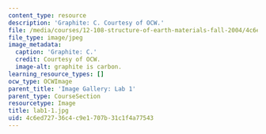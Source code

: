 ```yaml
---
content_type: resource
description: 'Graphite: C. Courtesy of OCW.'
file: /media/courses/12-108-structure-of-earth-materials-fall-2004/4c6ed72736c4c9e1707b31c1f4a77543_lab1-1.jpg
file_type: image/jpeg
image_metadata:
  caption: 'Graphite: C.'
  credit: Courtesy of OCW.
  image-alt: graphite is carbon.
learning_resource_types: []
ocw_type: OCWImage
parent_title: 'Image Gallery: Lab 1'
parent_type: CourseSection
resourcetype: Image
title: lab1-1.jpg
uid: 4c6ed727-36c4-c9e1-707b-31c1f4a77543
---
```

